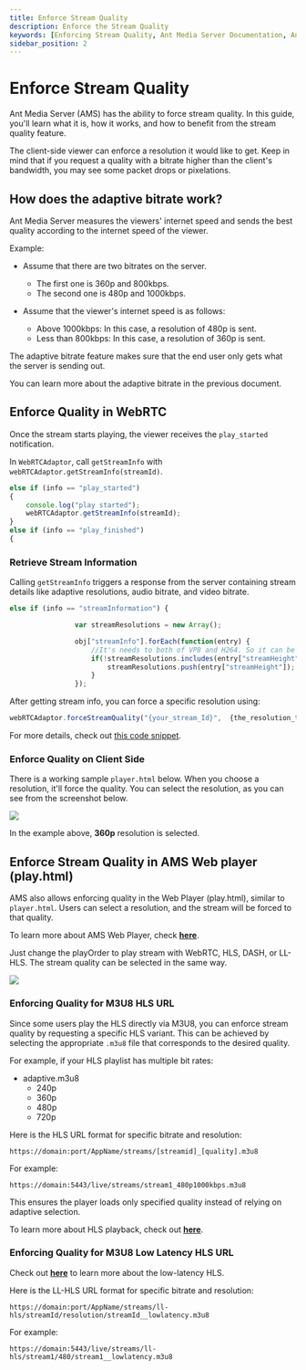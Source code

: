 ```yaml
---
title: Enforce Stream Quality
description: Enforce the Stream Quality
keywords: [Enforcing Stream Quality, Ant Media Server Documentation, Ant Media Server Tutorials]
sidebar_position: 2
---
```


# Enforce Stream Quality

Ant Media Server (AMS) has the ability to force stream quality. In this guide, you'll learn what it is, how it works, and how to benefit from the stream quality feature.

The client-side viewer can enforce a resolution it would like to get. Keep in mind that if you request a quality with a bitrate higher than the client's bandwidth, you may see some packet drops or pixelations.

## How does the adaptive bitrate work?

Ant Media Server measures the viewers' internet speed and sends the best quality according to the internet speed of the viewer.

Example:

* Assume that there are two bitrates on the server.
    * The first one is 360p and 800kbps.
    * The second one is 480p and 1000kbps.
 
* Assume that the viewer's internet speed is as follows:
    * Above 1000kbps: In this case, a resolution of 480p is sent.
    * Less than 800kbps: In this case, a resolution of 360p is sent.

The adaptive bitrate feature makes sure that the end user only gets what the server is sending out.

You can learn more about the adaptive bitrate in the previous document.

## Enforce Quality in WebRTC

Once the stream starts playing, the viewer receives the `play_started` notification. 

In `WebRTCAdaptor`, call `getStreamInfo` with `webRTCAdaptor.getStreamInfo(streamId)`.

```js
else if (info == "play_started") 
{
    console.log("play started");
    webRTCAdaptor.getStreamInfo(streamId);
} 
else if (info == "play_finished") 
{
```

### Retrieve Stream Information

Calling `getStreamInfo` triggers a response from the server containing stream details like adaptive resolutions, audio bitrate, and video bitrate.

```js
else if (info == "streamInformation") {

				var streamResolutions = new Array();

				obj["streamInfo"].forEach(function(entry) {
					//It's needs to both of VP8 and H264. So it can be dublicate
					if(!streamResolutions.includes(entry["streamHeight"])){
						streamResolutions.push(entry["streamHeight"]);
					}
				});
```

After getting stream info, you can force a specific resolution using:

```js
webRTCAdaptor.forceStreamQuality("{your_stream_Id}",  {the_resolution_to_be_forced});
```

For more details, check out [this code snippet](https://github.com/ant-media/StreamApp/blob/c802e0e60641244935f2a1948f48ecfea1d1b44a/src/main/webapp/player.html#L544).

### Enforce Quality on Client Side

There is a working sample `player.html` below. When you choose a resolution, it'll force the quality. You can select the resolution, as you can see from the screenshot below. 

![](@site/static/img/adaptive-streaming/stream-quality.webp)

In the example above, **360p** resolution is selected.

## Enforce Stream Quality in AMS Web player (play.html)

AMS also allows enforcing quality in the Web Player (play.html), similar to `player.html`. Users can select a resolution, and the stream will be forced to that quality.

To learn more about AMS Web Player, check **[here](https://antmedia.io/docs/guides/playing-live-stream/embedded-web-player/)**.

Just change the playOrder to play stream with WebRTC, HLS, DASH, or LL-HLS. The stream quality can be selected in the same way.

![](@site/static/img/adaptive-streaming/stream-quality-web-player.webp)

### Enforcing Quality for M3U8 HLS URL

Since some users play the HLS directly via M3U8, you can enforce stream quality by requesting a specific HLS variant. This can be achieved by selecting the appropriate `.m3u8` file that corresponds to the desired quality.

For example, if your HLS playlist has multiple bit rates:

* adaptive.m3u8
    * 240p
    * 360p
    * 480p
    * 720p

Here is the HLS URL format for specific bitrate and resolution:

```
https://domain:port/AppName/streams/[streamid]_[quality].m3u8
```
For example:

```
https://domain:5443/live/streams/stream1_480p1000kbps.m3u8
```

This ensures the player loads only specified quality instead of relying on adaptive selection.

To learn more about HLS playback, check out **[here](https://antmedia.io/docs/guides/playing-live-stream/hls-playing/)**.


### Enforcing Quality for M3U8 Low Latency HLS URL

Check out **[here](https://antmedia.io/docs/guides/playing-live-stream/ll-hls/)** to learn more about the low-latency HLS.

Here is the LL-HLS URL format for specific bitrate and resolution:

```
https://domain:port/AppName/streams/ll-hls/streamId/resolution/streamId__lowlatency.m3u8
```

For example:

```
https://domain:5443/live/streams/ll-hls/stream1/480/stream1__lowlatency.m3u8
```
